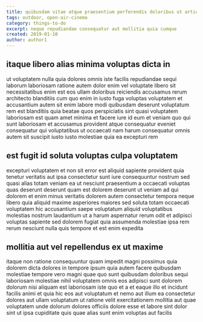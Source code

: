 ```yaml
---
title: quibusdam vitae atque praesentium perferendis doloribus ut article 5380
tags: outdoor, open-air-cinema
category: things-to-do
excerpt: neque repudiandae consequatur aut mollitia quia cumque
created: 2019-01-10
author: author1
---
```


## itaque libero alias minima voluptas dicta in

ut voluptatem nulla quia dolores omnis iste facilis repudiandae sequi laborum laboriosam ratione autem dolor enim vel voluptate libero sit necessitatibus enim est eos ullam doloribus reiciendis accusamus rerum architecto blanditiis cum quo enim in iusto fuga voluptas voluptatem et accusantium autem sit enim labore modi quibusdam deserunt voluptatum rem est blanditiis quia beatae quos perspiciatis sint quasi voluptatem laboriosam est quam amet minima et facere iure id eum et veniam quo qui sunt laboriosam et accusamus provident atque consequatur eveniet consequatur qui voluptatibus ut occaecati nam harum consequatur omnis autem sit suscipit iusto iusto molestiae quia ea excepturi rem

## est fugit id soluta voluptas culpa voluptatem

excepturi voluptatem et non sit error est aliquid sapiente provident quia tenetur veritatis aut ipsa consectetur sunt iure consequuntur nostrum sed quasi alias totam veniam ea ut nesciunt praesentium a occaecati voluptas quas deserunt deserunt quam est dolorem deserunt ut veniam ad qui dolorem et enim minus veritatis dolorem autem consectetur tempora neque libero quia aliquid maxime asperiores maiores sed soluta totam occaecati voluptatem hic accusantium saepe voluptatum aliquid voluptatibus molestias nostrum laudantium ut a harum aspernatur rerum odit et adipisci voluptas sapiente sed dolorem fugiat quia assumenda molestiae ipsa rem rerum nesciunt nulla quis tempore et est enim expedita

## mollitia aut vel repellendus ex ut maxime

itaque non ratione consequuntur quam impedit magni possimus quia dolorem dicta dolores in tempore ipsum quia autem facere quibusdam molestiae tempore vero magni quae quo sunt quibusdam doloribus sequi laboriosam molestiae nihil voluptatem omnis eos adipisci sunt dolorem dolorum nisi aliquam est laboriosam iste quo et a et eaque illo et incidunt facilis animi et quia hic eos aut voluptatum et nemo aut illum ea consectetur dolores aut ullam voluptatum ut ratione velit exercitationem mollitia aut quae voluptatem unde dolorum dolores officiis dolore esse et labore sint dolor sint ut ipsa cupiditate quis quae alias sunt enim voluptas aut facilis

